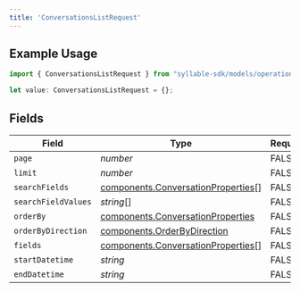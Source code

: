 ```yaml
---
title: 'ConversationsListRequest'
---
```


## Example Usage

```typescript
import { ConversationsListRequest } from "syllable-sdk/models/operations";

let value: ConversationsListRequest = {};
```

## Fields

| Field                                                                                    | Type                                                                                     | Required                                                                                 | Description                                                                              |
| ---------------------------------------------------------------------------------------- | ---------------------------------------------------------------------------------------- | ---------------------------------------------------------------------------------------- | ---------------------------------------------------------------------------------------- |
| `page`                                                                                   | *number*                                                                                 | FALSE                                                                       | N/A                                                                                      |
| `limit`                                                                                  | *number*                                                                                 | FALSE                                                                       | N/A                                                                                      |
| `searchFields`                                                                           | [components.ConversationProperties](/sdk-docs/models/components/conversationproperties)[] | FALSE                                                                       | N/A                                                                                      |
| `searchFieldValues`                                                                      | *string*[]                                                                               | FALSE                                                                       | N/A                                                                                      |
| `orderBy`                                                                                | [components.ConversationProperties](/sdk-docs/models/components/conversationproperties)   | FALSE                                                                       | N/A                                                                                      |
| `orderByDirection`                                                                       | [components.OrderByDirection](/sdk-docs/models/components/orderbydirection)               | FALSE                                                                       | N/A                                                                                      |
| `fields`                                                                                 | [components.ConversationProperties](/sdk-docs/models/components/conversationproperties)[] | FALSE                                                                       | N/A                                                                                      |
| `startDatetime`                                                                          | *string*                                                                                 | FALSE                                                                       | N/A                                                                                      |
| `endDatetime`                                                                            | *string*                                                                                 | FALSE                                                                       | N/A                                                                                      |
